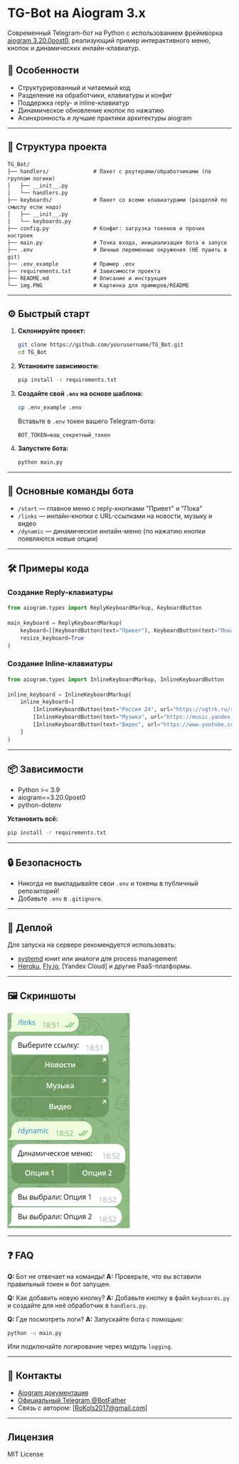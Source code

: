 # TG-Bot на Aiogram 3.x

Современный Telegram-бот на Python с использованием фреймворка [aiogram 3.20.0post0](https://docs.aiogram.dev/), реализующий пример интерактивного меню, кнопок и динамических инлайн-клавиатур.

## 🚀 Особенности

* Структурированный и читаемый код
* Разделение на обработчики, клавиатуры и конфиг
* Поддержка reply- и inline-клавиатур
* Динамическое обновление кнопок по нажатию
* Асинхронность и лучшие практики архитектуры aiogram

---

## 📂 Структура проекта

```
TG_Bot/
├── handlers/              # Пакет с роутерами/обработчиками (по группам логики)
│   ├── __init__.py
│   └── handlers.py
├── keyboards/             # Пакет со всеми клавиатурами (разделяй по смыслу если надо)
│   ├── __init__.py
│   └── keyboards.py
├── config.py              # Конфиг: загрузка токенов и прочих настроек
├── main.py                # Точка входа, инициализация бота и запуск
├── .env                   # Личные переменные окружения (НЕ пушить в git)
├── .env_example           # Пример .env
├── requirements.txt       # Зависимости проекта
├── README.md              # Описание и инструкция
└── img.PNG                # Картинка для примеров/README
```

---

## ⚙️ Быстрый старт

1. **Склонируйте проект:**

   ```bash
   git clone https://github.com/yourusername/TG_Bot.git
   cd TG_Bot
   ```

2. **Установите зависимости:**

   ```bash
   pip install -r requirements.txt
   ```

3. **Создайте свой `.env` на основе шаблона:**

   ```bash
   cp .env_example .env
   ```

   Вставьте в `.env` токен вашего Telegram-бота:

   ```
   BOT_TOKEN=ваш_секретный_токен
   ```

4. **Запустите бота:**

   ```bash
   python main.py
   ```

---

## 📝 Основные команды бота

* `/start` — главное меню с reply-кнопками "Привет" и "Пока"
* `/links` — инлайн-кнопки с URL-ссылками на новости, музыку и видео
* `/dynamic` — динамическое инлайн-меню (по нажатию кнопки появляются новые опции)

---

## 🛠️ Примеры кода

### Создание Reply-клавиатуры

```python
from aiogram.types import ReplyKeyboardMarkup, KeyboardButton

main_keyboard = ReplyKeyboardMarkup(
    keyboard=[[KeyboardButton(text="Привет"), KeyboardButton(text="Пока")]],
    resize_keyboard=True
)
```

### Создание Inline-клавиатуры

```python
from aiogram.types import InlineKeyboardMarkup, InlineKeyboardButton

inline_keyboard = InlineKeyboardMarkup(
    inline_keyboard=[
        [InlineKeyboardButton(text="Россия 24", url="https://vgtrk.ru/russia24")],
        [InlineKeyboardButton(text="Музыка", url="https://music.yandex.ru/")],
        [InlineKeyboardButton(text="Видео", url="https://www.youtube.com/")]
    ]
)
```

---

## 📦 Зависимости

* Python >= 3.9
* aiogram==3.20.0post0
* python-dotenv

**Установить всё:**

```bash
pip install -r requirements.txt
```

---

## 🔒 Безопасность

* Никогда не выкладывайте свои `.env` и токены в публичный репозиторий!
* Добавьте `.env` в `.gitignore`.

---

## 🐳 Деплой

Для запуска на сервере рекомендуется использовать:

* [systemd](https://wiki.archlinux.org/title/Systemd) юнит или аналоги для process management
* [Heroku](https://heroku.com/), [Fly.io](https://fly.io/), \[Yandex Cloud] и другие PaaS-платформы.

---

## 🖼️ Скриншоты

![Картинка](https://github.com/RoKols2017/TG04/blob/master/img.PNG)


---

## ❓ FAQ

**Q:** Бот не отвечает на команды!
**A:** Проверьте, что вы вставили правильный токен и бот запущен.

**Q:** Как добавить новую кнопку?
**A:** Добавьте кнопку в файл `keyboards.py` и создайте для неё обработчик в `handlers.py`.

**Q:** Где посмотреть логи?
**A:** Запускайте бота с помощью:

```bash
python -u main.py
```

Или подключайте логирование через модуль `logging`.

---

## 🤝 Контакты

* [Aiogram документация](https://docs.aiogram.dev/)
* [Официальный Telegram @BotFather](https://t.me/BotFather)
* Связь с автором: \[[RoKols2017@gmail.com](mailto:your-email@example.com)]

---

## Лицензия

MIT License
